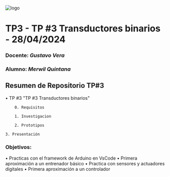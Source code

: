![logo](/.rsc/img/Logo.png)

# TP3 - TP #3 Transductores binarios - 28/04/2024  

###  Docente: *Gustavo Vera*
### Alumno: *Merwil Quintana* 



## Resumen de Repositorio  TP#3  
• TP #3 "TP #3 Transductores binarios"  

        0. Requisitos 

        1. Investigacion

        2. Prototipos

	3. Presentación


### Objetivos:
• Practicas con el framework de Arduino en VsCode
• Primera aproximación a un entrenador básico
• Practica con sensores y actuadores digitales
• Primera aproximación a un controlador